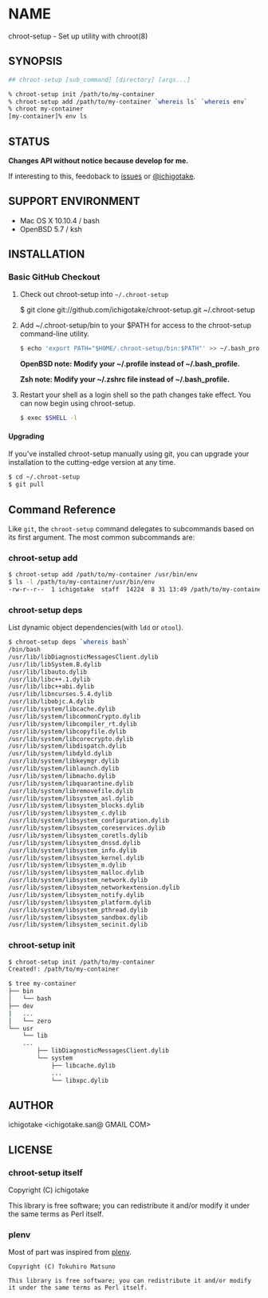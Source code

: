 # NAME

chroot-setup - Set up utility with chroot(8)

## SYNOPSIS

```sh
## chroot-setup [sub_command] [directory] [args...]

% chroot-setup init /path/to/my-container
% chroot-setup add /path/to/my-container `whereis ls` `whereis env`
% chroot my-container
[my-container]% env ls
```

## STATUS

**Changes API without notice because develop for me.**

If interesting to this, feedoback to [issues](https://github.com/ichigotake/chroot-setup/issues) or [@ichigotake](https://twitter.com/ichigotake).

## SUPPORT ENVIRONMENT

- Mac OS X 10.10.4 / bash
- OpenBSD 5.7 / ksh

## INSTALLATION

### Basic GitHub Checkout

1. Check out chroot-setup into `~/.chroot-setup`

    $ git clone git://github.com/ichigotake/chroot-setup.git ~/.chroot-setup

2. Add ~/.chroot-setup/bin to your $PATH for access to the chroot-setup command-line utility.

    ~~~ sh
    $ echo 'export PATH="$HOME/.chroot-setup/bin:$PATH"' >> ~/.bash_profile
    ~~~
    
    **OpenBSD note: Modify your ~/.profile instead of ~/.bash_profile.**
    
    **Zsh note: Modify your ~/.zshrc file instead of ~/.bash_profile.**

3. Restart your shell as a login shell so the path changes take effect.
    You can now begin using chroot-setup.

    ~~~ sh
    $ exec $SHELL -l
    ~~~

#### Upgrading

If you've installed chroot-setup manually using git, you can upgrade your
installation to the cutting-edge version at any time.

~~~ sh
$ cd ~/.chroot-setup
$ git pull
~~~

## Command Reference

Like `git`, the `chroot-setup` command delegates to subcommands based on its
first argument. The most common subcommands are:

### chroot-setup add

```sh
$ chroot-setup add /path/to/my-container /usr/bin/env
$ ls -l /path/to/my-container/usr/bin/env
-rw-r--r--  1 ichigotake  staff  14224  8 31 13:49 /path/to/my-container/usr/bin/env
```

### chroot-setup deps

List dynamic object dependencies(with `ldd` or `otool`).

```sh
$ chroot-setup deps `whereis bash`
/bin/bash
/usr/lib/libDiagnosticMessagesClient.dylib
/usr/lib/libSystem.B.dylib
/usr/lib/libauto.dylib
/usr/lib/libc++.1.dylib
/usr/lib/libc++abi.dylib
/usr/lib/libncurses.5.4.dylib
/usr/lib/libobjc.A.dylib
/usr/lib/system/libcache.dylib
/usr/lib/system/libcommonCrypto.dylib
/usr/lib/system/libcompiler_rt.dylib
/usr/lib/system/libcopyfile.dylib
/usr/lib/system/libcorecrypto.dylib
/usr/lib/system/libdispatch.dylib
/usr/lib/system/libdyld.dylib
/usr/lib/system/libkeymgr.dylib
/usr/lib/system/liblaunch.dylib
/usr/lib/system/libmacho.dylib
/usr/lib/system/libquarantine.dylib
/usr/lib/system/libremovefile.dylib
/usr/lib/system/libsystem_asl.dylib
/usr/lib/system/libsystem_blocks.dylib
/usr/lib/system/libsystem_c.dylib
/usr/lib/system/libsystem_configuration.dylib
/usr/lib/system/libsystem_coreservices.dylib
/usr/lib/system/libsystem_coretls.dylib
/usr/lib/system/libsystem_dnssd.dylib
/usr/lib/system/libsystem_info.dylib
/usr/lib/system/libsystem_kernel.dylib
/usr/lib/system/libsystem_m.dylib
/usr/lib/system/libsystem_malloc.dylib
/usr/lib/system/libsystem_network.dylib
/usr/lib/system/libsystem_networkextension.dylib
/usr/lib/system/libsystem_notify.dylib
/usr/lib/system/libsystem_platform.dylib
/usr/lib/system/libsystem_pthread.dylib
/usr/lib/system/libsystem_sandbox.dylib
/usr/lib/system/libsystem_secinit.dylib
```

### chroot-setup init

```sh
$ chroot-setup init /path/to/my-container
Created!: /path/to/my-container

$ tree my-container
├── bin
│   └── bash
├── dev
|   ...
│   └── zero
└── usr
    └── lib
    ...
        ├── libDiagnosticMessagesClient.dylib
        └── system
            ├── libcache.dylib
            ...
            └── libxpc.dylib
```

## AUTHOR

ichigotake <ichigotake.san@ GMAIL COM>

## LICENSE

### chroot-setup itself

Copyright (C) ichigotake

This library is free software; you can redistribute it and/or modify it under the same terms as Perl itself.

### plenv

Most of part was inspired from [plenv](https://github.com/tokuhirom/plenv).

```
Copyright (C) Tokuhiro Matsuno

This library is free software; you can redistribute it and/or modify it under the same terms as Perl itself.
```
